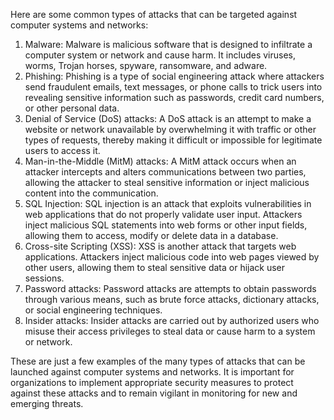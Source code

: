 Here are some common types of attacks that can be targeted against computer systems and networks:

1. Malware: Malware is malicious software that is designed to infiltrate a computer system or network and cause harm. It includes viruses, worms, Trojan horses, spyware, ransomware, and adware.
2. Phishing: Phishing is a type of social engineering attack where attackers send fraudulent emails, text messages, or phone calls to trick users into revealing sensitive information such as passwords, credit card numbers, or other personal data.
3. Denial of Service (DoS) attacks: A DoS attack is an attempt to make a website or network unavailable by overwhelming it with traffic or other types of requests, thereby making it difficult or impossible for legitimate users to access it.
4. Man-in-the-Middle (MitM) attacks: A MitM attack occurs when an attacker intercepts and alters communications between two parties, allowing the attacker to steal sensitive information or inject malicious content into the communication.
5. SQL Injection: SQL injection is an attack that exploits vulnerabilities in web applications that do not properly validate user input. Attackers inject malicious SQL statements into web forms or other input fields, allowing them to access, modify or delete data in a database.
6. Cross-site Scripting (XSS): XSS is another attack that targets web applications. Attackers inject malicious code into web pages viewed by other users, allowing them to steal sensitive data or hijack user sessions.
7. Password attacks: Password attacks are attempts to obtain passwords through various means, such as brute force attacks, dictionary attacks, or social engineering techniques.
8. Insider attacks: Insider attacks are carried out by authorized users who misuse their access privileges to steal data or cause harm to a system or network.

These are just a few examples of the many types of attacks that can be launched against computer systems and networks. It is important for organizations to implement appropriate security measures to protect against these attacks and to remain vigilant in monitoring for new and emerging threats.